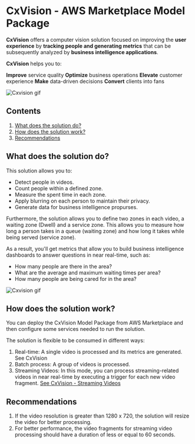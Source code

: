 # CxVision - AWS Marketplace Model Package

**CxVision** offers a computer vision solution focused on improving the **user experience** by **tracking people and generating metrics** that can be subsequently analyzed by **business intelligence applications**. 

**CxVision** helps you to:

**Improve** service quality
**Optimize** business operations
**Elevate** customer experience
**Make** data-driven decisions
**Convert** clients into fans

![Cxvision gif](./imgs/cxvision-metrics.gif)

## Contents

1. [What does the solution do?](#What-does-the-solution-do?)
2. [How does the solution work?](#How-does-the-solution-work?)
3. [Recommendations](#Recommendations)
        
## What does the solution do?

This solution allows you to:

* Detect people in videos.
* Count people within a defined zone.
* Measure the spent time in each zone.
* Apply blurring on each person to maintain their privacy.
* Generate data for business intelligence propurses.


Furthermore, the solution allows you to define two zones in each video, a waiting zone (Dwell) and a service zone. This allows you to measure how long a person takes in a queue (waiting zone) and how long it takes while being served (service zone). 

As a result, you'll get metrics that allow you to build business intelligence dashboards to answer questions in near real-time, such as:

- How many people are there in the area?
- What are the average and maximum waiting times per area?
- How many people are being cared for in the area?

![Cxvision gif](./imgs/cxvision.gif)



## How does the solution work?

You can deploy the CxVision Model Package from AWS Marketplace and then configure some services needed to run the solution.

The solution is flexible to be consumed in different ways:

1. Real-time: A single video is processed and its metrics are generated. See CxVision
2. Batch process: A group of videos is processed.
3. Streaming Videos: In this mode, you can process streaming-related videos in near real-time by executing a trigger for each new video fragment. [See CxVision - Streaming Videos](./StreamingVideos.ipynb)

## Recommendations

1. If the video resolution is greater than 1280 x 720, the solution will resize the video for better processing.
2. For better performance, the video fragments for streaming video processing should have a duration of less or equal to 60 seconds.
